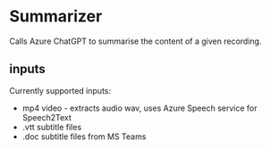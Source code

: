# Summarizer

Calls Azure ChatGPT to summarise the content of a given recording. 

## inputs 

Currently supported inputs: 

* mp4 video - extracts audio wav, uses Azure Speech service for Speech2Text
* .vtt subtitle files 
* .doc subtitle files from MS Teams
